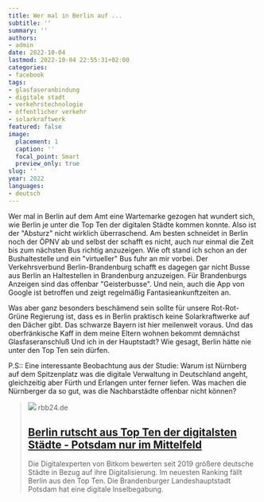 ```yaml
---
title: Wer mal in Berlin auf ...
subtitle: ''
summary: ''
authors:
- admin
date: 2022-10-04
lastmod: 2022-10-04 22:55:31+02:00
categories:
- facebook
tags:
- glasfaseranbindung
- digitale stadt
- verkehrstechnologie
- öffentlicher verkehr
- solarkraftwerk
featured: false
image:
  placement: 1
  caption: ''
  focal_point: Smart
  preview_only: true
slug: ''
year: 2022
languages:
- deutsch
---
```


Wer mal in Berlin auf dem Amt eine Wartemarke gezogen hat wundert sich, wie Berlin je unter die Top Ten der digitalen Städte kommen konnte. Also ist der "Absturz" nicht wirklich überraschend. Am besten schneidet in Berlin noch der ÖPNV ab und selbst der schafft es nicht, auch nur einmal die Zeit bis zum nächsten Bus richtig anzuzeigen. Wie oft stand ich schon an der Bushaltestelle und ein "virtueller" Bus fuhr an mir vorbei. Der Verkehrsverbund Berlin-Brandenburg schafft es dagegen gar nicht Busse aus Berlin an Haltestellen in Brandenburg anzuzeigen. Für Brandenburgs Anzeigen sind das offenbar "Geisterbusse". Und nein, auch die App von Google ist betroffen und zeigt regelmäßig Fantasieankunftzeiten an. 

Was aber ganz besonders beschämend sein sollte für unsere Rot-Rot-Grüne Regierung ist, dass es in Berlin praktisch keine Solarkraftwerke auf den Dächer gibt. Das schwarze Bayern ist hier meilenweit voraus. Und das oberfränkische Kaff in dem meine Eltern wohnen bekommt demnächst Glasfaseranschluß Und ich in der Hauptstadt? Wie gesagt, Berlin hätte nie unter den Top Ten sein dürfen.

P.S:: Eine interessante Beobachtung aus der Studie: Warum ist Nürnberg auf dem Spitzenplatz was die digitale Verwaltung in Deutschland angeht, gleichzeitig aber Fürth und Erlangen unter ferner liefen. Was machen die Nürnberger da so gut, was die Nachbarstädte offenbar nicht können?
> [![](https://www.rbb24.de/content/dam/rbb/rbb/rbb24/2022/2022_09/dpa/281068159-1-.jpg.jpg/size=708x398.jpg)](https://www.rbb24.de/panorama/beitrag/2022/09/smart-city-studie-berlin-potsdam-digitalisierung-bitkom.html)
> rbb24.de
> ## [Berlin rutscht aus Top Ten der digitalsten Städte - Potsdam nur im Mittelfeld](https://www.rbb24.de/panorama/beitrag/2022/09/smart-city-studie-berlin-potsdam-digitalisierung-bitkom.html)
>
>Die Digitalexperten von Bitkom bewerten seit 2019 größere deutsche Städte in Bezug auf ihre Digitalisierung. Im neuesten Ranking fällt Berlin aus den Top Ten. Die Brandenburger Landeshauptstadt Potsdam hat eine digitale Inselbegabung.